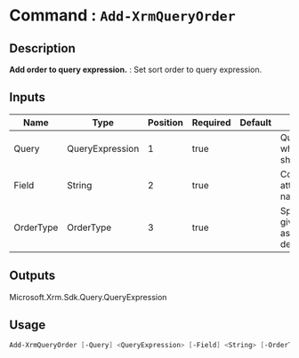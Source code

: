 ﻿# Command : `Add-XrmQueryOrder` 

## Description

**Add order to query expression.** : Set sort order to query expression.

## Inputs

Name|Type|Position|Required|Default|Description
----|----|--------|--------|-------|-----------
Query|QueryExpression|1|true||QueryExpression where sort should be add.
Field|String|2|true||Column / attribute logical name to sort.
OrderType|OrderType|3|true||Specify order on given column : ascending or descending.

## Outputs
Microsoft.Xrm.Sdk.Query.QueryExpression

## Usage

```Powershell 
Add-XrmQueryOrder [-Query] <QueryExpression> [-Field] <String> [-OrderType] {Ascending | Descending} [<CommonParameters>]
``` 


